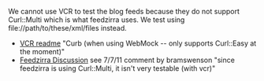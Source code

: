 We cannot use VCR to test the blog feeds because they do not support Curl::Multi which is what feedzirra uses.  We test using file://path/to/these/xml/files instead.

* [VCR readme](https://github.com/myronmarston/vcr) "Curb (when using WebMock -- only supports Curl::Easy at the moment)"
* [Feedzirra Discussion](https://groups.google.com/forum/#!topic/feedzirra/J58t3uJTSWw) see 7/7/11 comment by bramswenson "since feedzirra is using Curl::Multi, it isn't very testable (with vcr)"